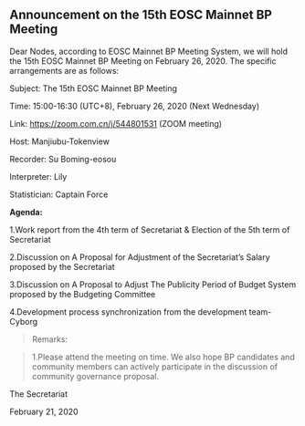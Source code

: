 ## Announcement on the 15th EOSC Mainnet BP Meeting

Dear Nodes, according to EOSC Mainnet BP Meeting System, we will hold the 15th EOSC Mainnet BP Meeting on February 26, 2020. The specific arrangements are as follows:  

Subject: The 15th EOSC Mainnet BP Meeting

Time: 15:00-16:30 (UTC+8), February 26, 2020 (Next Wednesday)

Link: https://zoom.com.cn/j/544801531 (ZOOM meeting)

Host: Manjiubu-Tokenview

Recorder: Su Boming-eosou

Interpreter: Lily

Statistician: Captain Force

**Agenda:**

1.Work report from the 4th term of Secretariat & Election of the 5th term of Secretariat

2.Discussion on  A Proposal for Adjustment of the Secretariat’s Salary proposed by the Secretariat

3.Discussion on   A Proposal to Adjust The Publicity Period of Budget System proposed by the Budgeting Committee

4.Development process synchronization from the development team-Cyborg

> Remarks:

> 1.Please attend the meeting on time. We also hope BP candidates and community members can actively participate in the discussion of community governance proposal.

The Secretariat

February 21, 2020
